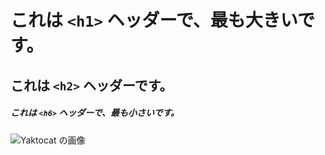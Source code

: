 # これは `<h1>` ヘッダーで、最も大きいです。

## これは `<h2>` ヘッダーです。

##### これは `<h6>` ヘッダーで、最も小さいです。

![Yaktocat の画像](https://octodex.github.com/images/yaktocat.png)
